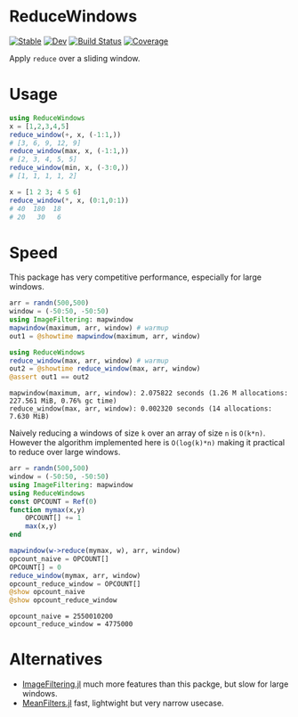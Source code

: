 # ReduceWindows

[![Stable](https://img.shields.io/badge/docs-stable-blue.svg)](https://jw3126.github.io/ReduceWindows.jl/stable/)
[![Dev](https://img.shields.io/badge/docs-dev-blue.svg)](https://jw3126.github.io/ReduceWindows.jl/dev/)
[![Build Status](https://github.com/jw3126/ReduceWindows.jl/actions/workflows/CI.yml/badge.svg?branch=main)](https://github.com/jw3126/ReduceWindows.jl/actions/workflows/CI.yml?query=branch%3Amain)
[![Coverage](https://codecov.io/gh/jw3126/ReduceWindows.jl/branch/main/graph/badge.svg)](https://codecov.io/gh/jw3126/ReduceWindows.jl)

Apply `reduce` over a sliding window.

# Usage
```julia
using ReduceWindows
x = [1,2,3,4,5]
reduce_window(+, x, (-1:1,))
# [3, 6, 9, 12, 9]
reduce_window(max, x, (-1:1,))
# [2, 3, 4, 5, 5]
reduce_window(min, x, (-3:0,))
# [1, 1, 1, 1, 2]

x = [1 2 3; 4 5 6]
reduce_window(*, x, (0:1,0:1))
# 40  180  18
# 20   30   6
```

# Speed
This package has very competitive performance, especially for large windows.
```julia
arr = randn(500,500)
window = (-50:50, -50:50)
using ImageFiltering: mapwindow
mapwindow(maximum, arr, window) # warmup
out1 = @showtime mapwindow(maximum, arr, window)

using ReduceWindows
reduce_window(max, arr, window) # warmup
out2 = @showtime reduce_window(max, arr, window)
@assert out1 == out2
```
```
mapwindow(maximum, arr, window): 2.075822 seconds (1.26 M allocations: 227.561 MiB, 0.76% gc time)
reduce_window(max, arr, window): 0.002320 seconds (14 allocations: 7.630 MiB)
```
Naively reducing a windows of size `k` over an array of size `n` is `O(k*n)`. 
However the algorithm implemented here is `O(log(k)*n)` making it practical to reduce over large windows.
```julia
arr = randn(500,500)
window = (-50:50, -50:50)
using ImageFiltering: mapwindow
using ReduceWindows
const OPCOUNT = Ref(0)
function mymax(x,y)
    OPCOUNT[] += 1
    max(x,y)
end

mapwindow(w->reduce(mymax, w), arr, window)
opcount_naive = OPCOUNT[]
OPCOUNT[] = 0
reduce_window(mymax, arr, window)
opcount_reduce_window = OPCOUNT[]
@show opcount_naive
@show opcount_reduce_window
```
```
opcount_naive = 2550010200
opcount_reduce_window = 4775000
```
# Alternatives

* [ImageFiltering.jl](https://github.com/JuliaImages/ImageFiltering.jl) much more features than
  this packge, but slow for large windows.
* [MeanFilters.jl](https://github.com/jw3126/MeanFilters.jl) fast, lightwight but very narrow usecase.
